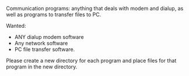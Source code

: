 Communication programs: anything that deals with modem and dialup, as well as programs to transfer files to PC. 

Wanted:
 * ANY dialup modem software
 * Any network software 
 * PC file transfer software. 
 
Please create a new directory for each program and place files for that program in the new directory. 

